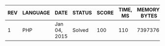 | REV | LANGUAGE | DATE | STATUS | SCORE | TIME, MS | MEMORY, BYTES | IN RANKING | UNIQUE | RANKING POINTS |
|-----|----------|------|--------|-------|----------|---------------|------------|--------|----------------|
| 1 | PHP | Jan 04, 2015 | Solved | 100 | 110 | 7397376 | yes | yes | 28.635 |


